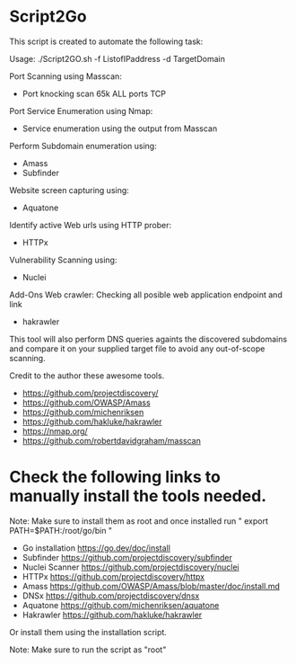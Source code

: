 # Script2Go
This script is created to automate the following task:

Usage: ./Script2GO.sh -f ListofIPaddress -d TargetDomain

Port Scanning using Masscan:
  * Port knocking scan 65k ALL ports TCP

Port Service Enumeration using Nmap:
  * Service enumeration using the output from Masscan

Perform Subdomain enumeration using:
  * Amass
  * Subfinder
  
Website screen capturing using:
  * Aquatone

Identify active Web urls using HTTP prober:
  * HTTPx

Vulnerability Scanning using:
  * Nuclei

Add-Ons
Web crawler: Checking all posible web application endpoint and link
  * hakrawler
 
This tool will also perform DNS queries againts the discovered subdomains and compare it on your supplied target file to avoid any out-of-scope scanning.

Credit to the author these awesome tools.
  * https://github.com/projectdiscovery/
  * https://github.com/OWASP/Amass
  * https://github.com/michenriksen
  * https://github.com/hakluke/hakrawler
  * https://nmap.org/
  * https://github.com/robertdavidgraham/masscan

 
 # Check the following links to manually install the tools needed.
Note: Make sure to install them as root and once installed run " export PATH=$PATH:/root/go/bin " 

 * Go installation
 https://go.dev/doc/install
 * Subfinder
 https://github.com/projectdiscovery/subfinder
 * Nuclei Scanner
 https://github.com/projectdiscovery/nuclei
 * HTTPx
 https://github.com/projectdiscovery/httpx
 * Amass
 https://github.com/OWASP/Amass/blob/master/doc/install.md
 * DNSx
 https://github.com/projectdiscovery/dnsx
 * Aquatone
 https://github.com/michenriksen/aquatone
 * Hakrawler
 https://github.com/hakluke/hakrawler

Or install them using the installation script.

Note: Make sure to run the script as "root"
